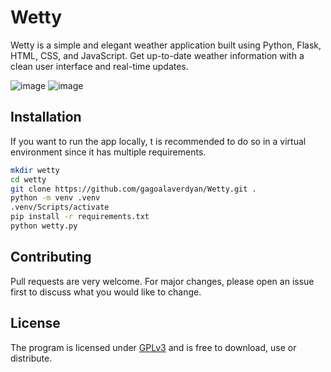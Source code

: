 # Wetty

Wetty is a simple and elegant weather application built using Python, Flask, HTML, CSS, and JavaScript. Get up-to-date weather information with a clean user interface and real-time updates.

![image](https://i.imgur.com/XQF4gn5.png)
![image](https://i.imgur.com/lj9co2J.png)

## Installation

If you want to run the app locally, t is recommended to do so in a virtual environment since it has multiple requirements.

```bash
mkdir wetty
cd wetty
git clone https://github.com/gagoalaverdyan/Wetty.git .
python -m venv .venv
.venv/Scripts/activate
pip install -r requirements.txt
python wetty.py
```


## Contributing

Pull requests are very welcome. For major changes, please open an issue first
to discuss what you would like to change.

## License

The program is licensed under [GPLv3](https://www.gnu.org/licenses/gpl-3.0.en.html) and is free to download, use or distribute.